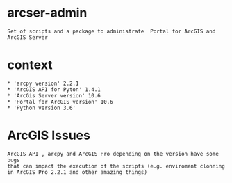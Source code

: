 # arcser-admin
    Set of scripts and a package to administrate  Portal for ArcGIS and ArcGIS Server

# context
    * 'arcpy version' 2.2.1
    * 'ArcGIS API for Pyton' 1.4.1
    * 'ArcGis Server version' 10.6
    * 'Portal for ArcGIS version' 10.6
    * 'Python version 3.6'
    
# ArcGIS Issues
    ArcGIS API , arcpy and ArcGIS Pro depending on the version have some bugs
    that can impact the execution of the scripts (e.g. enviroment clonning
    in ArcGIS Pro 2.2.1 and other amazing things)

    
    

